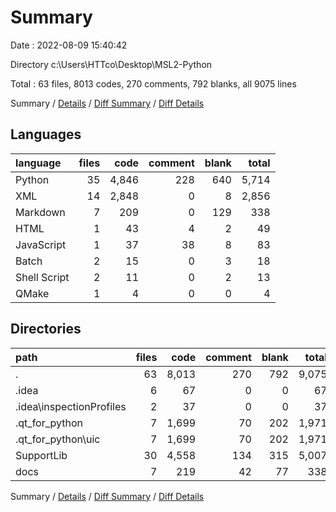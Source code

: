 # Summary

Date : 2022-08-09 15:40:42

Directory c:\\Users\\HTTco\\Desktop\\MSL2-Python

Total : 63 files,  8013 codes, 270 comments, 792 blanks, all 9075 lines

Summary / [Details](details.md) / [Diff Summary](diff.md) / [Diff Details](diff-details.md)

## Languages
| language | files | code | comment | blank | total |
| :--- | ---: | ---: | ---: | ---: | ---: |
| Python | 35 | 4,846 | 228 | 640 | 5,714 |
| XML | 14 | 2,848 | 0 | 8 | 2,856 |
| Markdown | 7 | 209 | 0 | 129 | 338 |
| HTML | 1 | 43 | 4 | 2 | 49 |
| JavaScript | 1 | 37 | 38 | 8 | 83 |
| Batch | 2 | 15 | 0 | 3 | 18 |
| Shell Script | 2 | 11 | 0 | 2 | 13 |
| QMake | 1 | 4 | 0 | 0 | 4 |

## Directories
| path | files | code | comment | blank | total |
| :--- | ---: | ---: | ---: | ---: | ---: |
| . | 63 | 8,013 | 270 | 792 | 9,075 |
| .idea | 6 | 67 | 0 | 0 | 67 |
| .idea\\inspectionProfiles | 2 | 37 | 0 | 0 | 37 |
| .qt_for_python | 7 | 1,699 | 70 | 202 | 1,971 |
| .qt_for_python\\uic | 7 | 1,699 | 70 | 202 | 1,971 |
| SupportLib | 30 | 4,558 | 134 | 315 | 5,007 |
| docs | 7 | 219 | 42 | 77 | 338 |

Summary / [Details](details.md) / [Diff Summary](diff.md) / [Diff Details](diff-details.md)